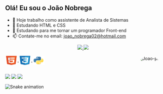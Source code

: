## Olá! Eu sou o João Nobrega

- 🔭 Hoje trabalho como assistente de Analista de Sistemas
- 🌱 Estudando HTML e CSS
- 👯 Estudando para me tornar um programador Front-end
- 📫 Contate-me no email: joao_nobrega02@hotmail.com

<div align="center">
  <a href="https://github.com/nobrega-joao">
  <img height="180em" src="https://github-readme-stats.vercel.app/api?username=nobrega-joao&show_icons=true&theme=dark&include_all_commits=true&count_private=true"/>
  <img height="180em" src="https://github-readme-stats.vercel.app/api/top-langs/?username=nobrega-joao&layout=compact&langs_count=7&theme=dark"/>
</div>
  
<div style="display: inline_block"><br>
  <img align="center" alt="Joao-HTML" height="30" width="40" src="https://raw.githubusercontent.com/devicons/devicon/master/icons/html5/html5-original.svg">
  <img align="center" alt="Joao-CSS" height="30" width="40" src="https://raw.githubusercontent.com/devicons/devicon/master/icons/css3/css3-original.svg">
  <img align="center" alt="Joao-Python" height="30" width="40" src="https://raw.githubusercontent.com/devicons/devicon/master/icons/python/python-original.svg">
  <img align="right" alt="Joao-pic" height="150" style="border-radius:50px;" src="https://cdn.discordapp.com/attachments/386940116406370306/938786012644130846/Webp.net-gifmaker.gif">
</div>
  
##
  
<div>
  <a href="https://instagram.com/nobregaa_joao" target="_blank"><img src="https://img.shields.io/badge/-Instagram-%23E4405F?style=for-the-badge&logo=instagram&logoColor=white" target="_blank"></a>
  <a href = "mailto:joao_nobrega02@hotmail.com"><img src="https://img.shields.io/badge/Microsoft_Outlook-0078D4?style=for-the-badge&logo=microsoft-outlook&logoColor=white" target="_blank"></a>
  <a href="https://www.linkedin.com/in/jo%C3%A3o-victor-dos-santos-nobrega-1a5151187/" target="_blank"><img src="https://img.shields.io/badge/-LinkedIn-%230077B5?style=for-the-badge&logo=linkedin&logoColor=white" target="_blank"></a>
  
  ![Snake animation](https://github.com/nobrega-joao/nobrega-joao/blob/output/github-contribution-grid-snake.svg)
  
</div>
